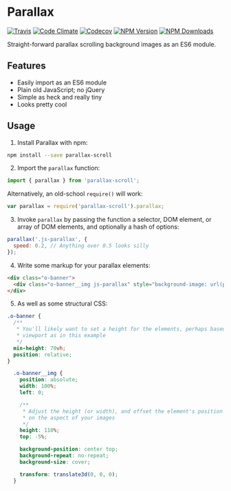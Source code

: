 Parallax
========

[![Travis](https://img.shields.io/travis/angusfretwell/parallax.svg)](https://travis-ci.org/angusfretwell/parallax)
[![Code Climate](https://img.shields.io/codeclimate/github/angusfretwell/parallax.svg)](https://codeclimate.com/github/angusfretwell/parallax)
[![Codecov](https://img.shields.io/codecov/c/github/angusfretwell/parallax.svg)](https://codecov.io/github/angusfretwell/parallax)
[![NPM Version](http://img.shields.io/npm/v/parallax-scroll.svg)](https://www.npmjs.org/package/parallax-scroll)
[![NPM Downloads](https://img.shields.io/npm/dm/parallax-scroll.svg)](https://www.npmjs.org/package/parallax-scroll)

Straight-forward parallax scrolling background images as an ES6 module.

Features
--------

* Easily import as an ES6 module
* Plain old JavaScript; no jQuery
* Simple as heck and really tiny
* Looks pretty cool

Usage
-----

1. Install Parallax with npm:

  ```sh
  npm install --save parallax-scroll
  ```

2. Import the `parallax` function:

  ```js
  import { parallax } from 'parallax-scroll';
  ```

  Alternatively, an old-school `require()` will work:

  ```js
  var parallax = require('parallax-scroll').parallax;
  ```

3. Invoke `parallax` by passing the function a selector, DOM element, or array of DOM elements, and optionally a hash of options:

  ```js
  parallax('.js-parallax', {
    speed: 0.2, // Anything over 0.5 looks silly
  });
  ```

4. Write some markup for your parallax elements:

  ```html
  <div class="o-banner">
    <div class="o-banner__img js-parallax" style="background-image: url(path/to/some/img.jpg);"></div>
  </div>
  ```

5. As well as some structural CSS:

  ```css
  .o-banner {
    /**
     * You'll likely want to set a height for the elements, perhaps based on the
     * viewport as in this example
     */
    min-height: 70vh;
    position: relative;
  }

    .o-banner__img {
      position: absolute;
      width: 100%;
      left: 0;

      /**
       * Adjust the height (or width), and offset the element's position based
       * on the aspect of your images
       */
      height: 110%;
      top: -5%;

      background-position: center top;
      background-repeat: no-repeat;
      background-size: cover;

      transform: translate3d(0, 0, 0);
    }
  ```
